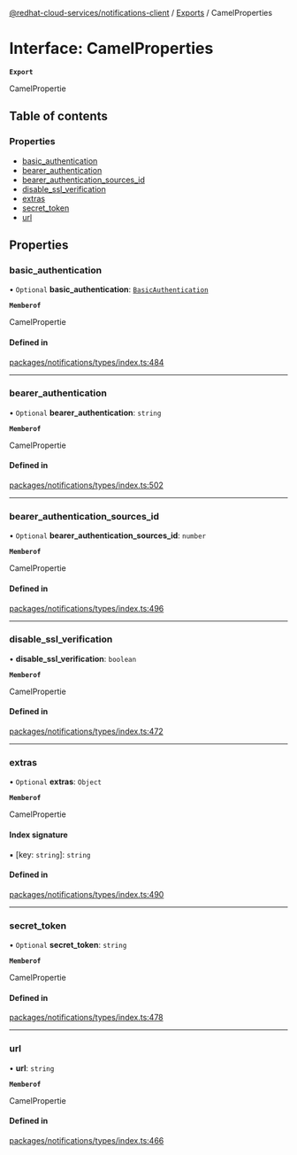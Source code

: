 [@redhat-cloud-services/notifications-client](../README.md) / [Exports](../modules.md) / CamelProperties

# Interface: CamelProperties

**`Export`**

CamelPropertie

## Table of contents

### Properties

- [basic\_authentication](CamelProperties.md#basic_authentication)
- [bearer\_authentication](CamelProperties.md#bearer_authentication)
- [bearer\_authentication\_sources\_id](CamelProperties.md#bearer_authentication_sources_id)
- [disable\_ssl\_verification](CamelProperties.md#disable_ssl_verification)
- [extras](CamelProperties.md#extras)
- [secret\_token](CamelProperties.md#secret_token)
- [url](CamelProperties.md#url)

## Properties

### basic\_authentication

• `Optional` **basic\_authentication**: [`BasicAuthentication`](BasicAuthentication.md)

**`Memberof`**

CamelPropertie

#### Defined in

[packages/notifications/types/index.ts:484](https://github.com/RedHatInsights/javascript-clients/blob/main/packages/notifications/types/index.ts#L484)

___

### bearer\_authentication

• `Optional` **bearer\_authentication**: `string`

**`Memberof`**

CamelPropertie

#### Defined in

[packages/notifications/types/index.ts:502](https://github.com/RedHatInsights/javascript-clients/blob/main/packages/notifications/types/index.ts#L502)

___

### bearer\_authentication\_sources\_id

• `Optional` **bearer\_authentication\_sources\_id**: `number`

**`Memberof`**

CamelPropertie

#### Defined in

[packages/notifications/types/index.ts:496](https://github.com/RedHatInsights/javascript-clients/blob/main/packages/notifications/types/index.ts#L496)

___

### disable\_ssl\_verification

• **disable\_ssl\_verification**: `boolean`

**`Memberof`**

CamelPropertie

#### Defined in

[packages/notifications/types/index.ts:472](https://github.com/RedHatInsights/javascript-clients/blob/main/packages/notifications/types/index.ts#L472)

___

### extras

• `Optional` **extras**: `Object`

**`Memberof`**

CamelPropertie

#### Index signature

▪ [key: `string`]: `string`

#### Defined in

[packages/notifications/types/index.ts:490](https://github.com/RedHatInsights/javascript-clients/blob/main/packages/notifications/types/index.ts#L490)

___

### secret\_token

• `Optional` **secret\_token**: `string`

**`Memberof`**

CamelPropertie

#### Defined in

[packages/notifications/types/index.ts:478](https://github.com/RedHatInsights/javascript-clients/blob/main/packages/notifications/types/index.ts#L478)

___

### url

• **url**: `string`

**`Memberof`**

CamelPropertie

#### Defined in

[packages/notifications/types/index.ts:466](https://github.com/RedHatInsights/javascript-clients/blob/main/packages/notifications/types/index.ts#L466)
